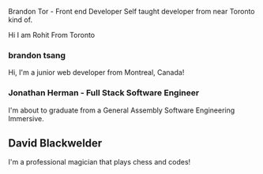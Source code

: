 Brandon Tor - Front end Developer
Self taught developer from near Toronto kind of.

Hi I am Rohit From Toronto

### brandon tsang

Hi, I'm a junior web developer from Montreal, Canada!

### Jonathan Herman - Full Stack Software Engineer
I'm about to graduate from a General Assembly Software Engineering Immersive.

## David Blackwelder

I'm a professional magician that plays chess and codes!
